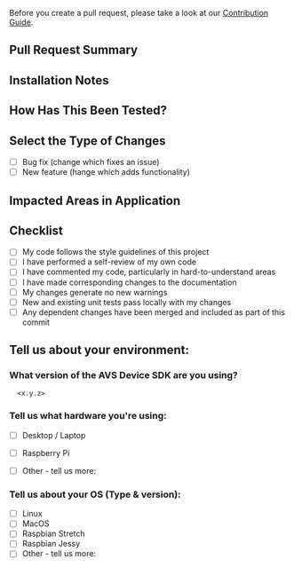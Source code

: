 Before you create a pull request, please take a look at our [Contribution Guide](https://github.com/alexa/avs-device-sdk/blob/master/CONTRIBUTING.md). 

## Pull Request Summary
<!--- A description of the changes proposed in the pull request's commits. 
Please also include relevant motivation and context which issue is fixed. 
List any dependencies that are required for this change.  -->

## Installation Notes
<!---  Notes regarding the installation.  -->

## How Has This Been Tested?
<!---  Outline the tests that you ran to verify your changes. 
Provide instructions so we can reproduce. 
Please also list any relevant details for your test configuration and dependencies.  -->

## Select the Type of Changes
- [ ] Bug fix (change which fixes an issue)
- [ ] New feature (hange which adds functionality)

## Impacted Areas in Application
<!---  List general components of the application that this PR will affect.  -->

## Checklist
- [ ] My code follows the style guidelines of this project
- [ ] I have performed a self-review of my own code
- [ ] I have commented my code, particularly in hard-to-understand areas
- [ ] I have made corresponding changes to the documentation
- [ ] My changes generate no new warnings
- [ ] New and existing unit tests pass locally with my changes
- [ ] Any dependent changes have been merged and included as part of this commit

## Tell us about your environment:
<!--- Include as many relevant details about the environment you experienced the bug in -->
### What version of the AVS Device SDK are you using? 
      <x.y.z> 
      
### Tell us what hardware you're using:
- [ ] Desktop / Laptop
- [ ] Raspberry Pi
- [ ] Other - tell us more: 


### Tell us about your OS (Type & version): 
- [ ] Linux
- [ ] MacOS 
- [ ] Raspbian Stretch
- [ ] Raspbian Jessy 
- [ ] Other - tell us more: 

